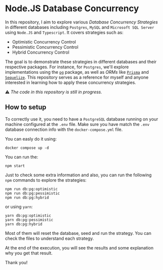 # Node.JS Database Concurrency

In this repository, I aim to explore various _Database Concurrency Strategies_ in different databases including `Postgres`, `MySQL` and `Microsoft SQL Server` using `Node.JS` and `Typescript`. It covers strategies such as:

- Optimistic Concurrency Control
- Pessimistic Concurrency Control
- Hybrid Concurrency Control

The goal is to demonstrate these strategies in different databases and their respective packages. For instance, for `Postgres`, we'll explore implementations using the [`pg`](https://www.npmjs.com/package/pg) package, as well as _ORMs_ like [`Prisma`](https://www.prisma.io/) and [`Sequelize`](https://sequelize.org/). This repository serves as a reference for myself and anyone interested in learning how to apply these concurrency strategies.

:warning: _The code in this repository is still in progress._

## How to setup

To correctly use it, you need to have a `PostgreSQL` database running on your machine configured at the `.env` file. Make sure you have match the `.env` database connection info with the `docker-compose.yml` file.

You can easly do it using:

```
docker compose up -d
```

You can run the:

```
npm start
```

Just to check some extra information and also, you can run the following `npm` commands to explore the strategies:

```
npm run db:pg:optimistic
npm run db:pg:pessimistic
npm run db:pg:hybrid
```

or using `yarn`:

```
yarn db:pg:optimistic
yarn db:pg:pessimistic
yarn db:pg:hybrid
```

Most of them will reset the database, seed and run the strategy. You can check the files to understand each strategy.

At the end of the execution, you will see the results and some explanation why you get that result.

Thank you!
